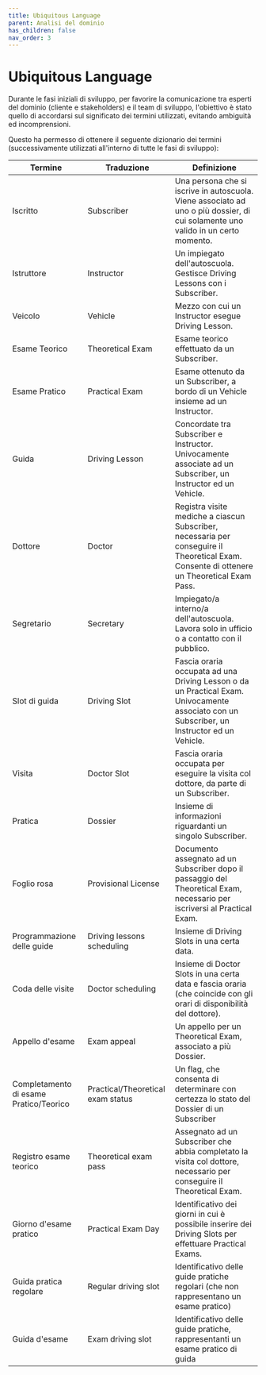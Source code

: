 ```yaml
---
title: Ubiquitous Language
parent: Analisi del dominio
has_children: false
nav_order: 3
---
```



# Ubiquitous Language
Durante le fasi iniziali di sviluppo, per favorire la comunicazione tra esperti del dominio (cliente e stakeholders) e il team di sviluppo, l'obiettivo è stato quello di accordarsi sul significato dei termini utilizzati, evitando ambiguità ed incomprensioni.

Questo ha permesso di ottenere il seguente dizionario dei termini (successivamente utilizzati all'interno di tutte le fasi di sviluppo):

| Termine                                | Traduzione                        | Definizione                                                                                                                                 |
|----------------------------------------|-----------------------------------|---------------------------------------------------------------------------------------------------------------------------------------------|
| Iscritto                               | Subscriber                        | Una persona che si iscrive in autoscuola. Viene associato ad uno o più dossier, di cui solamente uno valido in un certo momento.            |
| Istruttore                             | Instructor                        | Un impiegato dell'autoscuola. Gestisce Driving Lessons con i Subscriber.                                                                    |
| Veicolo                                | Vehicle                           | Mezzo con cui un Instructor esegue Driving Lesson.                                                                                          |
| Esame Teorico                          | Theoretical Exam                  | Esame teorico effettuato da un Subscriber.                                                                                                  |
| Esame Pratico                          | Practical Exam                    | Esame ottenuto da un Subscriber, a bordo di un Vehicle insieme ad un Instructor.                                                            |
| Guida                                  | Driving Lesson                    | Concordate tra Subscriber e Instructor. Univocamente associate ad un Subscriber, un Instructor ed un Vehicle.                               |
| Dottore                                | Doctor                            | Registra visite mediche a ciascun Subscriber, necessaria per conseguire il Theoretical Exam. Consente di ottenere un Theoretical Exam Pass. |
| Segretario                             | Secretary                         | Impiegato/a interno/a dell'autoscuola. Lavora solo in ufficio o a contatto con il pubblico.                                                 |
| Slot di guida                          | Driving Slot                      | Fascia oraria occupata ad una Driving Lesson o da un Practical Exam. Univocamente associato con un Subscriber, un Instructor ed un Vehicle. |
| Visita                                 | Doctor Slot                       | Fascia oraria occupata per eseguire la visita col dottore, da parte di un Subscriber.                                                       |
| Pratica                                | Dossier                           | Insieme di informazioni riguardanti un singolo Subscriber.                                                                                  |
| Foglio rosa                            | Provisional License               | Documento assegnato ad un Subscriber dopo il passaggio del Theoretical Exam, necessario per iscriversi al Practical Exam.                   |
| Programmazione delle guide             | Driving lessons scheduling        | Insieme di Driving Slots in una certa data.                                                                                                 |
| Coda delle visite                      | Doctor scheduling                 | Insieme di Doctor Slots in una certa data e fascia oraria (che coincide con gli orari di disponibilità del dottore).                        |
| Appello d'esame                        | Exam appeal                       | Un appello per un Theoretical Exam, associato a più Dossier.                                                                                |
| Completamento di esame Pratico/Teorico | Practical/Theoretical exam status | Un flag, che consenta di determinare con certezza lo stato del Dossier di un Subscriber                                                     |
| Registro esame teorico                 | Theoretical exam pass             | Assegnato ad un Subscriber che abbia completato la visita col dottore, necessario per conseguire il Theoretical Exam.                       |
| Giorno d'esame pratico                 | Practical Exam Day                | Identificativo dei giorni in cui è possibile inserire dei Driving Slots per effettuare Practical Exams.                                     |
| Guida pratica regolare                 | Regular driving slot              | Identificativo delle guide pratiche regolari (che non rappresentano un esame pratico)                                                       |
| Guida d'esame                          | Exam driving slot                 | Identificativo delle guide pratiche, rappresentanti un esame pratico di guida                                                               |